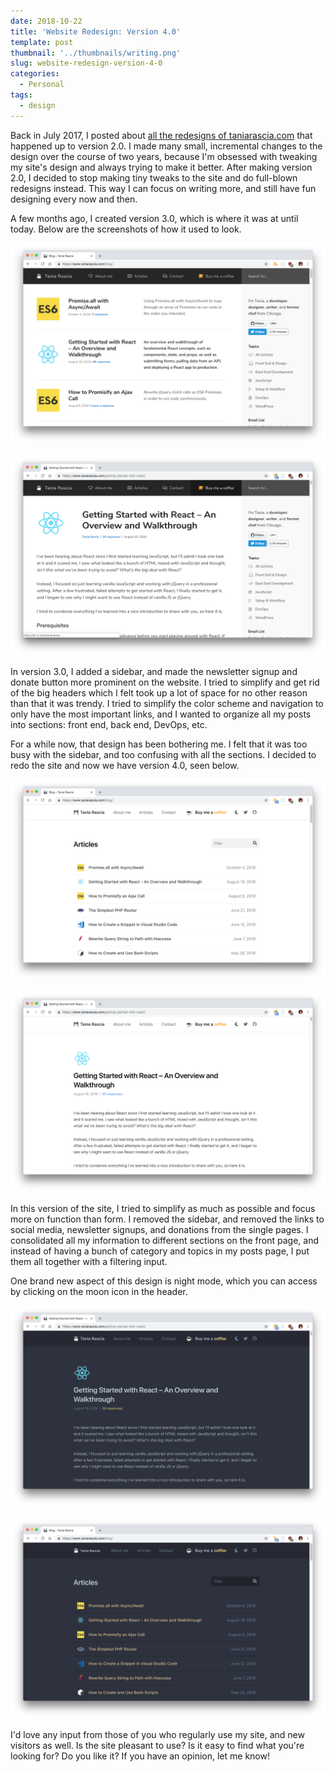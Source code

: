 ```yaml
---
date: 2018-10-22
title: 'Website Redesign: Version 4.0'
template: post
thumbnail: '../thumbnails/writing.png'
slug: website-redesign-version-4-0
categories:
  - Personal
tags:
  - design
---
```


Back in July 2017, I posted about [all the redesigns of taniarascia.com](/version-2-0-website-redesign-863-commits-later/) that happened up to version 2.0. I made many small, incremental changes to the design over the course of two years, because I'm obsessed with tweaking my site's design and always trying to make it better. After making version 2.0, I decided to stop making tiny tweaks to the site and do full-blown redesigns instead. This way I can focus on writing more, and still have fun designing every now and then.

A few months ago, I created version 3.0, which is where it was at until today. Below are the screenshots of how it used to look.

![](../images/Screen-Shot-2018-10-12-at-6.19.22-PM.png)

![](../images/Screen-Shot-2018-10-21-at-2.37.16-PM.png)

In version 3.0, I added a sidebar, and made the newsletter signup and donate button more prominent on the website. I tried to simplify and get rid of the big headers which I felt took up a lot of space for no other reason than that it was trendy. I tried to simplify the color scheme and navigation to only have the most important links, and I wanted to organize all my posts into sections: front end, back end, DevOps, etc.

For a while now, that design has been bothering me. I felt that it was too busy with the sidebar, and too confusing with all the sections. I decided to redo the site and now we have version 4.0, seen below.

![](../images/Screen-Shot-2018-10-21-at-10.44.14-PM.png)

![](../images/Screen-Shot-2018-10-21-at-10.44.20-PM.png)

In this version of the site, I tried to simplify as much as possible and focus more on function than form. I removed the sidebar, and removed the links to social media, newsletter signups, and donations from the single pages. I consolidated all my information to different sections on the front page, and instead of having a bunch of category and topics in my posts page, I put them all together with a filtering input.

One brand new aspect of this design is night mode, which you can access by clicking on the moon icon in the header.

![](../images/Screen-Shot-2018-10-21-at-10.55.49-PM.png)

![](../images/Screen-Shot-2018-10-21-at-10.55.52-PM.png)

I'd love any input from those of you who regularly use my site, and new visitors as well. Is the site pleasant to use? Is it easy to find what you're looking for? Do you like it? If you have an opinion, let me know!
